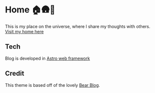 # Home 🏠🛖🎪

This is my place on the universe, where I share my thoughts with others. [Visit my home here](https://jedluk.github.io)


## Tech

Blog is developed in [Astro web framework](https://astro.build/) 

## Credit

This theme is based off of the lovely [Bear Blog](https://github.com/HermanMartinus/bearblog/).
